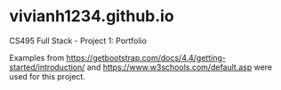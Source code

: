 # vivianh1234.github.io
CS495 Full Stack - Project 1: Portfolio

Examples from https://getbootstrap.com/docs/4.4/getting-started/introduction/ and https://www.w3schools.com/default.asp were used for this project.
